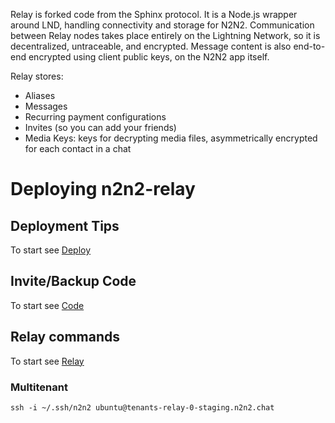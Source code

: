 Relay is forked  code from the Sphinx protocol. It is a Node.js wrapper around LND, handling connectivity and storage for N2N2. Communication between Relay nodes takes place entirely on the Lightning Network, so it is decentralized, untraceable, and encrypted. Message content is also end-to-end encrypted using client public keys, on the  N2N2 app itself.

Relay stores:
* Aliases
* Messages
* Recurring payment configurations
* Invites (so you can add your friends)
* Media Keys: keys for decrypting media files, asymmetrically encrypted for each contact in a chat




# Deploying n2n2-relay

## Deployment Tips
To start see [Deploy](docs/deploy.md)

## Invite/Backup Code
To start see [Code](docs/code.md)

## Relay commands
To start see [Relay](docs/relay.md)


### Multitenant

```
ssh -i ~/.ssh/n2n2 ubuntu@tenants-relay-0-staging.n2n2.chat
```